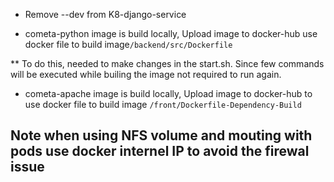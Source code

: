 * Remove --dev from K8-django-service

* cometa-python image is build locally, Upload image to docker-hub use docker file to build image```/backend/src/Dockerfile```

** To do this, needed to make changes in the start.sh. Since few commands will be executed while builing the image not required to run again.

* cometa-apache image is build locally, Upload image to docker-hub to use docker file to build image ```/front/Dockerfile-Dependency-Build```

## Note when using NFS volume and mouting with pods use docker internel IP to avoid the firewal issue